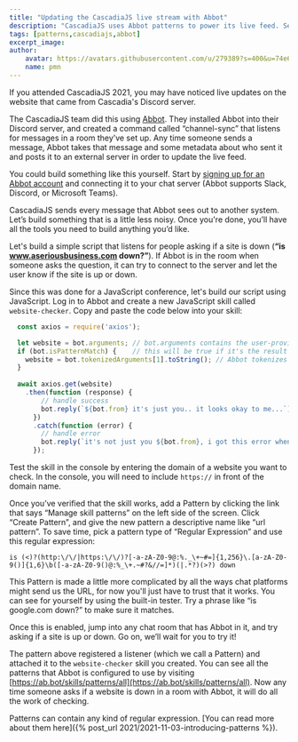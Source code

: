```yaml
---
title: "Updating the CascadiaJS live stream with Abbot"
description: "CascadiaJS uses Abbot patterns to power its live feed. See how to use Patterns in this post"
tags: [patterns,cascadiajs,abbot]
excerpt_image: 
author:
    avatar: https://avatars.githubusercontent.com/u/279389?s=400&u=74e6e598a2bf9d9889fbb771c542c508bf270e36&v=4
    name: pmn
---
```


If you attended CascadiaJS 2021, you may have noticed live updates on the website that came from Cascadia's Discord server. 

The CascadiaJS team did this using [Abbot](https://ab.bot/). They installed Abbot into their Discord server, and created a command called “channel-sync” that listens for messages in a room they’ve set up. Any time someone sends a message, Abbot takes that message and some metadata about who sent it and posts it to an external server in order to update the live feed.

You could build something like this yourself. Start by [signing up for an Abbot account](https://ab.bot) and connecting it to your chat server (Abbot supports Slack, Discord, or Microsoft Teams). 

CascadiaJS sends every message that Abbot sees out to another system. Let’s build something that is a little less noisy. Once you're done, you’ll have all the tools you need to build anything you’d like.

Let's build a simple script that listens for people asking if a site is down (__“is www.aseriousbusiness.com down?”__). If Abbot is in the room when someone asks the question, it can try to connect to the server and let the user know if the site is up or down. 

Since this was done for a JavaScript conference, let's build our script using JavaScript. Log in to Abbot and create a new JavaScript skill called `website-checker`. Copy and paste the code below into your skill:

```javascript
  const axios = require('axios');

  let website = bot.arguments; // bot.arguments contains the user-provided text
  if (bot.isPatternMatch) {    // this will be true if it's the result of a pattern match. Otherwise, it's a chat message.
    website = bot.tokenizedArguments[1].toString(); // Abbot tokenizes arguments to make it easier to ahandle them.
  }
  
  await axios.get(website)
    .then(function (response) {
        // handle success
        bot.reply(`${bot.from} it's just you.. it looks okay to me...`)
      })
      .catch(function (error) {
        // handle error
        bot.reply(`it's not just you ${bot.from}, i got this error when i tried: \n ${error}`)
      });
```

Test the skill in the console by entering the domain of a website you want to check. In the console, you will need to include `https://` in front of the domain name. 

Once you’ve verified that the skill works, add a Pattern by clicking the link that says “Manage skill patterns” on the left side of the screen. Click “Create Pattern”, and give the new pattern a descriptive name like “url pattern”. To save time, pick a pattern type of “Regular Expression” and use this regular expression: 

`is (<)?(http:\/\/|https:\/\/)?[-a-zA-Z0-9@:%._\+~#=]{1,256}\.[a-zA-Z0-9()]{1,6}\b([-a-zA-Z0-9()@:%_\+.~#?&//=]*)(|.*?)(>?) down`

This Pattern is made a little more complicated by all the ways chat platforms might send us the URL, for now you'll just have to trust that it works. You can see for yourself by using the built-in tester. Try a phrase like “is google.com down?” to make sure it matches.

Once this is enabled, jump into any chat room that has Abbot in it, and try asking if a site is up or down. Go on, we’ll wait for you to try it! 

The pattern above registered a listener (which we call a Pattern) and attached it to the `website-checker` skill you created. You can see all the patterns that Abbot is configured to use by visiting [https://ab.bot/skills/patterns/all](https://ab.bot/skills/patterns/all). Now any time someone asks if a website is down in a room with Abbot, it will do all the work of checking. 

Patterns can contain any kind of regular expression. [You can read more about them here]({% post_url 2021/2021-11-03-introducing-patterns %}).



&nbsp; 
